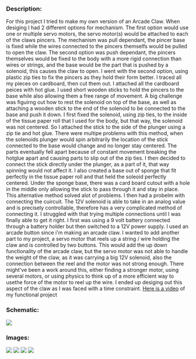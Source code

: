 ### Description:
For this project I tried to make my own version of an Arcade Claw. When desiging I had 2 different options for mechanism. The first option would use one or multiple servo motors, the servo motor(s) would be attached to each of the claws pincers. The mechanism was pull dependant, the pincer base is fixed while the wires connected to the pincers themselfs would be pulled to open the claw. The second option was push dependant, the pincers themselves would be fixed to the body with a more rigid connection than wires or strings, and the base would be the part that is pushed by a solenoid, this causes the claw to open. I went with the second option, using plastic zip ties to fix the pincers as they hold their form better. I traced all my pieces on cardboard, then cut them out. I attached all the cardboard peices with hot glue. I used short wooden sticks to hold the pincers to the base while also allowing them a free range of movement. A big challenge was figuirng out how to rest the solenoid on top of the base, as well as attaching a wooden stick to the end of the solenoid to be connected to the base and push it down. I first fixed the solenoid, using zip ties, to the inside of the tissue paper roll that I used for the body, but that way, the solenoid was not centered. So I attached the stick to the side of the plunger using a zip tie and hot glue. There were multipe problems with this method, when the solenoids plunger would spin arbitrarily the location of the stick connected to the base would change and no longer stay centered. The parts eventually fell apart because of constant movement breaking the hotglue apart and causing parts to slip out of the zip ties. I then decided to connect the stick directly under the plunger, as a part of it, that way spinning would not affect it. I also created a base out of sponge that fit perfectly in the tissue paper roll and that held the soleoid perfectly centered. Under the sponge base, there was a card board cutout with a hole in the middle only allowing the stick to pass through it and stay in place. This alternative method solved alot of problems. I then had a probelm with connecting the cuircuit. The 12V solenoid is able to take in an analog value and is precisely controllable, therefore has a very complicated method of connecting it. I struggled with that trying multiple connections until I was finally able to get it right. I first was using a 9 volt battery connected through a battery holder but then switched to a 12V power supply. I used an arcade button since i'm making an arcade claw. I wanted to add another part to my project, a servo motor that reels up a string / wire holding the claw and is controlled by two buttons. This would add the up down functionality of the arcade claw, but the servo motor was not able to handle the weight of the claw, as it was carrying a big 12V solenoid, also the connection between the reel and the motor was not strong enough. There might've been a work around this, either finding a stronger motor, using several motors, or using physics to think up of a more efficient way to usethe force of the motor to reel up the wire. I ended up desiging out this aspect of the claw as I was faced with a time constraint. [Here is a video](https://youtu.be/vIPvHhIUdww) of my functional project

### Schematic:
![](clawCircuitDiagram.jpg)
### Images:
![](claw1.jpg)
![](claw2.jpg)
![](claw3.jpg)
![](claw4.JPG)


